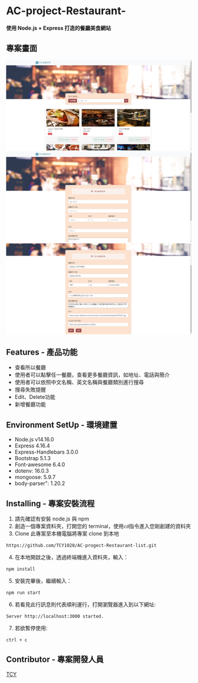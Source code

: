 # AC-project-Restaurant-
**使用 Node.js + Express 打造的餐廳美食網站**
## 專案畫面
![MyImage](https://github.com/TCY1020/AC-progect-Restaurant-list/blob/main/public/img/%E9%A4%90%E5%BB%B3%E9%A6%96%E9%A0%812.0.png?raw=true)
![MyImage](https://github.com/TCY1020/AC-progect-Restaurant-list/blob/main/public/img/%E6%96%B0%E5%A2%9E%E9%A4%90%E5%BB%B3%E8%A1%A8%E5%96%AE2.0.png?raw=true)
![MyImage](https://github.com/TCY1020/AC-progect-Restaurant-list/blob/main/public/img/%E4%BF%AE%E6%94%B9%E8%A1%A8%E5%96%AE2.0.png?raw=true)
## Features - 產品功能
+ 查看所以餐廳
+ 使用者可以點擊任一餐廳，查看更多餐廳資訊，如地址、電話與簡介
+ 使用者可以依照中文名稱、英文名稱與餐廳類別進行搜尋
+ 搜尋失敗提醒
+ Edit、Delete功能
+ 新增餐廳功能
## Environment SetUp - 環境建置
+ Node.js v14.16.0
+ Express 4.16.4
+ Express-Handlebars 3.0.0
+ Bootstrap 5.1.3
+ Font-awesome 6.4.0
+ dotenv: 16.0.3
+ mongoose: 5.9.7
+ body-parser": 1.20.2
## Installing - 專案安裝流程
1. 請先確認有安裝 node.js 與 npm
2. 創造一個專案資料夾，打開您的 terminal，使用`cd`指令進入您剛創建的資料夾
3. Clone 此專案至本機電腦將專案 clone 到本地
```
https://github.com/TCY1020/AC-progect-Restaurant-list.git
```
4. 在本地開啟之後，透過終端機進入資料夾，輸入：
```
npm install
```
5. 安裝完畢後，繼續輸入：
```
npm run start
```
6. 若看見此行訊息則代表順利運行，打開瀏覽器進入到以下網址:
```
Server http://localhost:3000 started.
```
7. 若欲暫停使用:
```
ctrl + c
```
## Contributor - 專案開發人員
[TCY](http://dev.nodeca.com)
